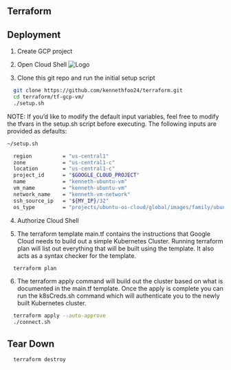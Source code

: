 ## Terraform

## Deployment

1. Create GCP project

2. Open Cloud Shell
![Logo](https://i.imgur.com/INpj5Kf.png)

3. Clone this git repo and run the initial setup script

```bash
  git clone https://github.com/kennethfoo24/terraform.git
  cd terraform/tf-gcp-vm/
  ./setup.sh
```

NOTE: If you’d like to modify the default input variables, feel free to modify the tfvars in the setup.sh script before executing. The following inputs are provided as defaults:

```bash
~/setup.sh

  region          = "us-central1"
  zone            = "us-central1-c"
  location        = "us-central1-c"
  project_id      = "$GOOGLE_CLOUD_PROJECT"
  name            = "kenneth-ubuntu-vm"
  vm_name         = "kenneth-ubuntu-vm"
  network_name    = "kenneth-vm-network"
  ssh_source_ip   = "${MY_IP}/32"
  os_type         = "projects/ubuntu-os-cloud/global/images/family/ubuntu-2004-lts". 

```

4. Authorize Cloud Shell

5. The terraform template main.tf contains the instructions that Google Cloud needs to build out a simple Kubernetes Cluster.  Running terraform plan will list out everything that will be built using the template.  It also acts as a syntax checker for the template.
```bash
  terraform plan
```

6. The terraform apply command will build out the cluster based on what is documented in the main.tf template.  Once the apply is complete you can run the k8sCreds.sh command which will authenticate you to the newly built Kubernetes cluster.  
```bash
  terraform apply --auto-approve
  ./connect.sh
```



## Tear Down

```bash
  terraform destroy
```






    